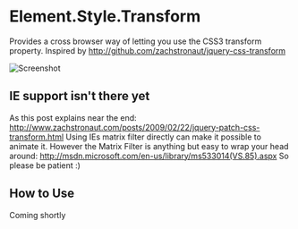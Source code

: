 Element.Style.Transform
=======================

Provides a cross browser way of letting you use the CSS3 transform property. 
Inspired by http://github.com/zachstronaut/jquery-css-transform

![Screenshot](http://s3.amazonaws.com/ember/LBO52pd4G2TEC7xnC1vWWigoE0PozCjG_o.png)


IE support isn't there yet
--------------------------

As this post explains near the end: http://www.zachstronaut.com/posts/2009/02/22/jquery-patch-css-transform.html
Using IEs matrix filter directly can make it possible to animate it.
However the Matrix Filter is anything but easy to wrap your head around: http://msdn.microsoft.com/en-us/library/ms533014(VS.85).aspx
So please be patient :)


How to Use
----------

Coming shortly